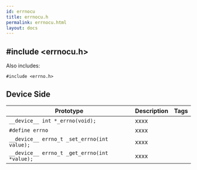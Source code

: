 ```yaml
---
id: errnocu
title: errnocu.h
permalink: errnocu.html
layout: docs
---
```


## #include <errnocu.h>

Also includes:
```
#include <errno.h>
```

## Device Side
Prototype | Description | Tags
--- | --- | :---:
```__device__ int *_errno(void);``` | xxxx
```#define errno``` | xxxx
```__device__ errno_t _set_errno(int value);``` | xxxx
```__device__ errno_t _get_errno(int *value);``` | xxxx
